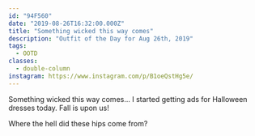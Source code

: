 ```yaml
---
id: "94F560"
date: "2019-08-26T16:32:00.000Z"
title: "Something wicked this way comes"
description: "Outfit of the Day for Aug 26th, 2019"
tags:
  - OOTD
classes:
  - double-column
instagram: https://www.instagram.com/p/B1oeQstHg5e/
---
```

Something wicked this way comes... I started getting ads for Halloween dresses today. Fall is upon us!

Where the hell did these hips come from?
